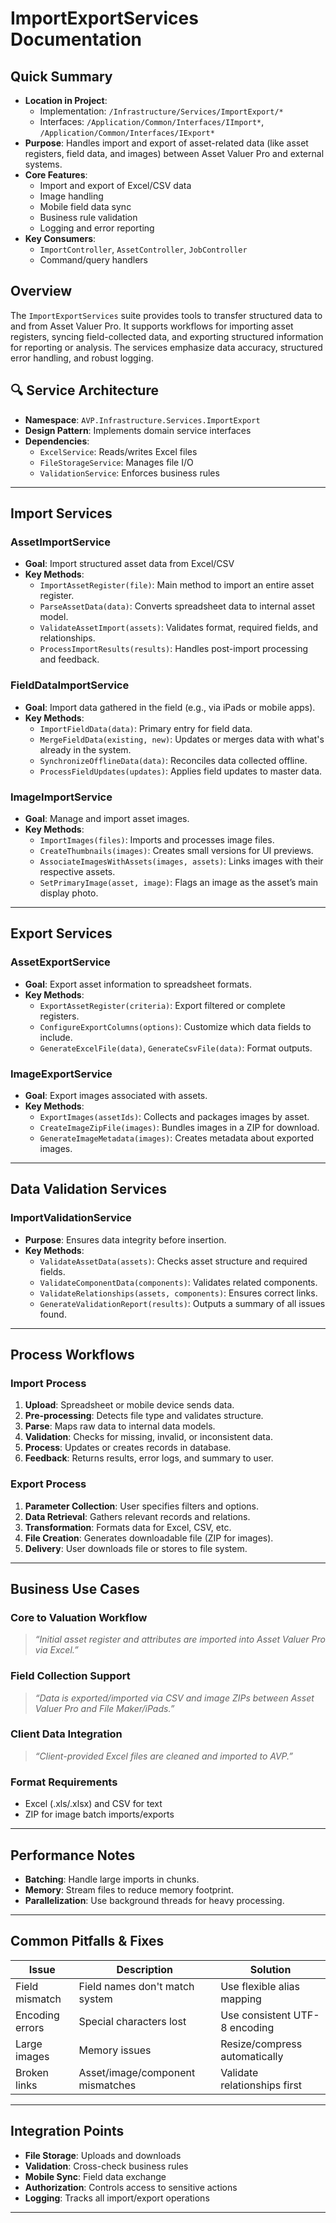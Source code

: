 # ImportExportServices Documentation

## Quick Summary

- **Location in Project**:
  - Implementation: `/Infrastructure/Services/ImportExport/*`
  - Interfaces: `/Application/Common/Interfaces/IImport*`, `/Application/Common/Interfaces/IExport*`
- **Purpose**: Handles import and export of asset-related data (like asset registers, field data, and images) between Asset Valuer Pro and external systems.
- **Core Features**:
  - Import and export of Excel/CSV data
  - Image handling
  - Mobile field data sync
  - Business rule validation
  - Logging and error reporting
- **Key Consumers**:
  - `ImportController`, `AssetController`, `JobController`
  - Command/query handlers

## Overview

The `ImportExportServices` suite provides tools to transfer structured data to and from Asset Valuer Pro. It supports workflows for importing asset registers, syncing field-collected data, and exporting structured information for reporting or analysis. The services emphasize data accuracy, structured error handling, and robust logging.

## 🔍 Service Architecture

- **Namespace**: `AVP.Infrastructure.Services.ImportExport`
- **Design Pattern**: Implements domain service interfaces
- **Dependencies**:
  - `ExcelService`: Reads/writes Excel files
  - `FileStorageService`: Manages file I/O
  - `ValidationService`: Enforces business rules

---

## Import Services

### AssetImportService

- **Goal**: Import structured asset data from Excel/CSV
- **Key Methods**:
  - `ImportAssetRegister(file)`: Main method to import an entire asset register.
  - `ParseAssetData(data)`: Converts spreadsheet data to internal asset model.
  - `ValidateAssetImport(assets)`: Validates format, required fields, and relationships.
  - `ProcessImportResults(results)`: Handles post-import processing and feedback.

### FieldDataImportService

- **Goal**: Import data gathered in the field (e.g., via iPads or mobile apps).
- **Key Methods**:
  - `ImportFieldData(data)`: Primary entry for field data.
  - `MergeFieldData(existing, new)`: Updates or merges data with what's already in the system.
  - `SynchronizeOfflineData(data)`: Reconciles data collected offline.
  - `ProcessFieldUpdates(updates)`: Applies field updates to master data.

### ImageImportService

- **Goal**: Manage and import asset images.
- **Key Methods**:
  - `ImportImages(files)`: Imports and processes image files.
  - `CreateThumbnails(images)`: Creates small versions for UI previews.
  - `AssociateImagesWithAssets(images, assets)`: Links images with their respective assets.
  - `SetPrimaryImage(asset, image)`: Flags an image as the asset’s main display photo.

---

## Export Services

### AssetExportService

- **Goal**: Export asset information to spreadsheet formats.
- **Key Methods**:
  - `ExportAssetRegister(criteria)`: Export filtered or complete registers.
  - `ConfigureExportColumns(options)`: Customize which data fields to include.
  - `GenerateExcelFile(data)`, `GenerateCsvFile(data)`: Format outputs.

### ImageExportService

- **Goal**: Export images associated with assets.
- **Key Methods**:
  - `ExportImages(assetIds)`: Collects and packages images by asset.
  - `CreateImageZipFile(images)`: Bundles images in a ZIP for download.
  - `GenerateImageMetadata(images)`: Creates metadata about exported images.

---

## Data Validation Services

### ImportValidationService

- **Purpose**: Ensures data integrity before insertion.
- **Key Methods**:
  - `ValidateAssetData(assets)`: Checks asset structure and required fields.
  - `ValidateComponentData(components)`: Validates related components.
  - `ValidateRelationships(assets, components)`: Ensures correct links.
  - `GenerateValidationReport(results)`: Outputs a summary of all issues found.

---

## Process Workflows

### Import Process

1. **Upload**: Spreadsheet or mobile device sends data.
2. **Pre-processing**: Detects file type and validates structure.
3. **Parse**: Maps raw data to internal data models.
4. **Validation**: Checks for missing, invalid, or inconsistent data.
5. **Process**: Updates or creates records in database.
6. **Feedback**: Returns results, error logs, and summary to user.

### Export Process

1. **Parameter Collection**: User specifies filters and options.
2. **Data Retrieval**: Gathers relevant records and relations.
3. **Transformation**: Formats data for Excel, CSV, etc.
4. **File Creation**: Generates downloadable file (ZIP for images).
5. **Delivery**: User downloads file or stores to file system.

---

## Business Use Cases

### Core to Valuation Workflow

> *“Initial asset register and attributes are imported into Asset Valuer Pro via Excel.”*

### Field Collection Support

> *“Data is exported/imported via CSV and image ZIPs between Asset Valuer Pro and File Maker/iPads.”*

### Client Data Integration

> *“Client-provided Excel files are cleaned and imported to AVP.”*

### Format Requirements

- Excel (.xls/.xlsx) and CSV for text
- ZIP for image batch imports/exports

---

## Performance Notes

- **Batching**: Handle large imports in chunks.
- **Memory**: Stream files to reduce memory footprint.
- **Parallelization**: Use background threads for heavy processing.

---

## Common Pitfalls & Fixes

| Issue | Description | Solution |
|------|-------------|----------|
| Field mismatch | Field names don't match system | Use flexible alias mapping |
| Encoding errors | Special characters lost | Use consistent UTF-8 encoding |
| Large images | Memory issues | Resize/compress automatically |
| Broken links | Asset/image/component mismatches | Validate relationships first |

---

## Integration Points

- **File Storage**: Uploads and downloads
- **Validation**: Cross-check business rules
- **Mobile Sync**: Field data exchange
- **Authorization**: Controls access to sensitive actions
- **Logging**: Tracks all import/export operations

---
